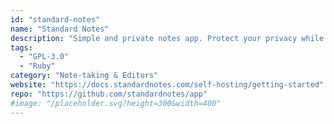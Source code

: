 ```yaml
---
id: "standard-notes"
name: "Standard Notes"
description: "Simple and private notes app. Protect your privacy while getting more done. That's Standard Notes."
tags:
  - "GPL-3.0"
  - "Ruby"
category: "Note-taking & Editors"
website: "https://docs.standardnotes.com/self-hosting/getting-started"
repo: "https://github.com/standardnotes/app"
#image: "/placeholder.svg?height=300&width=400"
---
```


